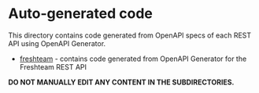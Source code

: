 # Auto-generated code

This directory contains code generated from OpenAPI specs of each REST API using OpenAPI Generator.

- [freshteam](freshteam) - contains code generated from OpenAPI Generator for the Freshteam REST API

**DO NOT MANUALLY EDIT ANY CONTENT IN THE SUBDIRECTORIES.**
